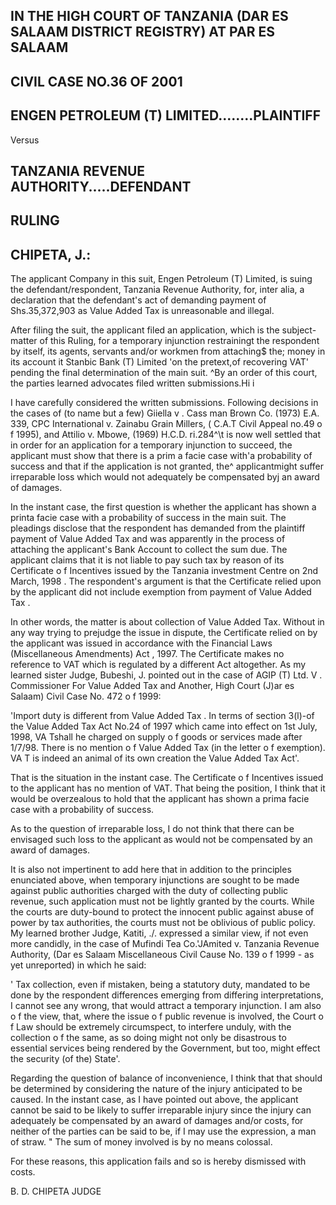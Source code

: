## IN THE HIGH COURT OF TANZANIA (DAR ES SALAAM DISTRICT REGISTRY) AT PAR ES SALAAM

## CIVIL CASE NO.36 OF 2001

## ENGEN PETROLEUM (T) LIMITED........PLAINTIFF

Versus

## TANZANIA REVENUE AUTHORITY.....DEFENDANT

## RULING

## CHIPETA, J.:

The applicant Company in this  suit, Engen Petroleum (T) Limited, is suing  the  defendant/respondent, Tanzania  Revenue  Authority, for, inter alia, a declaration that the defendant's act of  demanding  payment  of Shs.35,372,903 as Value Added Tax is unreasonable and illegal.

After  filing  the  suit,  the  applicant  filed  an  application,  which  is  the subject-matter  of  this Ruling, for a temporary  injunction  restrainingt the respondent  by  itself,  its  agents,  servants  and/or workmen  from  attaching$ the; money  in  its account  it Stanbic  Bank  (T)  Limited 'on  the  pretext,of recovering  VAT'  pending  the  final  determination  of the  main  suit. ^By  an order of this court, the parties learned advocates filed written submissions.Hi  i

I have carefully considered the written submissions. Following decisions  in  the  cases  of (to name but a  few) Giiella v . Cass  man Brown Co. (1973)  E.A.  339, CPC  International v. Zainabu  Grain  Millers, ( C.A.T Civil Appeal no.49  o f 1995), and Attilio  v.  Mbowe,  (1969)  H.C.D.  ri.284^\t is  now well  settled that in order for an  application for a temporary injunction to  succeed,  the  applicant  must  show  that  there  is  a  prim a  facie case  with'a probability  of success  and that if the  application is not granted, the^ applicantmight suffer irreparable  loss which would not adequately be compensated byj an award of damages.

In the  instant  case,  the first question  is  whether  the  applicant  has shown  a printa  facie case  with  a probability  of success  in the main  suit.  The pleadings disclose  that  the respondent  has demanded  from  the  plaintiff payment of Value Added Tax and  was  apparently in the process of attaching the  applicant's Bank Account to  collect  the  sum  due. The  applicant claims that  it  is  not  liable  to  pay  such  tax  by  reason  of its Certificate o f  Incentives issued  by  the Tanzania  investment  Centre  on  2nd  March, 1998 . The respondent's argument is that the Certificate relied upon by the applicant did not include exemption from payment of Value Added Tax .

In  other  words,  the  matter  is  about  collection  of Value Added  Tax. Without  in  any  way  trying  to  prejudge  the  issue  in  dispute,  the  Certificate relied on  by the  applicant was  issued in  accordance with the Financial Laws (Miscellaneous Amendments) Act , 1997. The Certificate makes no reference  to  VAT  which  is  regulated  by  a  different  Act  altogether. As  my learned sister Judge,  Bubeshi, J. pointed out in the case of AGIP (T) Ltd.  V . Commissioner  For  Value  Added  Tax  and Another,  High  Court  (J)ar  es Salaam) Civil Case No. 472 o f 1999:

'Import duty is different  from   Value Added Tax . In terms of  section 3(l)-of  the  Value Added Tax Act No.24 of 1997 which came into effect on  1st July,  1998,  VA Tshall he charged on supply o f  goods or services made after 1/7/98.  There is no mention o f Value Added Tax (in the letter o f  exemption). VA T is indeed an animal of  its own creation the  Value Added Tax Act'.

That  is  the  situation  in  the  instant  case. The Certificate o f  Incentives issued  to  the  applicant  has  no  mention  of VAT. That  being  the  position,  I think  that  it  would  be  overzealous  to  hold  that  the  applicant  has  shown  a prima facie case with a probability of success.

As  to  the  question  of irreparable  loss,  I  do  not  think  that there  can be envisaged  such  loss  to  the  applicant  as  would  not  be  compensated  by  an award of damages.

It  is  also  not  impertinent  to  add  here  that  in  addition  to  the  principles enunciated above, when temporary injunctions are sought to be made against public  authorities  charged  with  the  duty  of collecting  public  revenue,  such application  must  not  be  lightly  granted  by  the  courts. While  the  courts  are duty-bound  to  protect  the  innocent  public  against  abuse  of  power  by  tax authorities,  the  courts  must  not  be  oblivious  of public  policy. My learned brother  Judge, Katiti, ./. expressed a similar view, if  not even  more candidly,  in  the  case  of Mufindi  Tea  Co.'JAmited v. Tanzania  Revenue Authority,  (Dar es Salaam Miscellaneous Civil Cause No.  139 o f 1999 -  as yet unreported) in which he said:

' Tax collection, even if  mistaken, being a statutory duty, mandated to be done by the respondent differences emerging  from differing interpretations, I cannot see any wrong, that would attract a temporary injunction.  I am also o f  the view, that, where the issue o f  public revenue is involved, the Court o f Law should be extremely circumspect, to interfere unduly,  with the collection o f  the same, as so doing might not only be disastrous to essential services being rendered by the Government, but too, might effect the security (of  the) State'.

Regarding  the  question  of balance  of inconvenience,  I  think  that  that should  be  determined  by  considering  the  nature  of the  injury  anticipated  to be  caused. In  the  instant  case,  as  I  have  pointed  out  above,  the  applicant cannot  be  said  to  be  likely  to  suffer  irreparable  injury  since  the  injury  can adequately be compensated by an award of damages and/or costs, for neither of the  parties  can  be  said  to  be,  if I  may  use  the  expression,  a man of straw. " The sum of money involved is by no means colossal.

For  these  reasons,  this  application  fails  and  so  is  hereby  dismissed with costs.

B. D. CHIPETA JUDGE